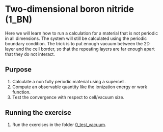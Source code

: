 # Two-dimensional boron nitride (1_BN)
Here we will learn how to run a calculation for a material that is not periodic in all dimensions.
The system will still be calculated using the periodic boundary condition.
The trick is to put enough vacuum between the 2D layer and the cell border, 
so that the repeating layers are far enough apart that they do not interact.

## Purpose
  1. Calculate a non fully periodic material using a supercell.
  2. Compute an observable quantity like the ionization energy or work function.
  3. Test the convergence with respect to cell/vacuum size.

## Running the exercise
  1. Run the exercises in the folder [0_test_vacuum](0_test_vacuum).
